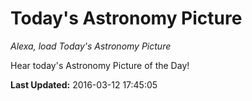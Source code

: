 # Today's Astronomy Picture
*Alexa, load Today's Astronomy Picture*

Hear today's Astronomy Picture of the Day!

**Last Updated:** 2016-03-12 17:45:05